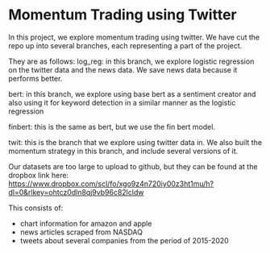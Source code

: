 # Momentum Trading using Twitter

In this project, we explore momentum trading using twitter. We have cut the repo up into several branches, each representing a part of the project.

They are as follows:
log_reg: in this branch, we explore logistic regression on the twitter data and the news data. We save news data because it performs better.

bert: in this branch, we explore using base bert as a sentiment creator and also using it for keyword detection in a similar manner as the logistic regression

finbert: this is the same as bert, but we use the fin bert model.

twit: this is the branch that we explore using twitter data in. We also built the momentum strategy in this branch, and include several versions of it.

Our datasets are too large to upload to github, but they can be found at the dropbox link here:
https://www.dropbox.com/scl/fo/xgo9z4n720iy00z3ht1mu/h?dl=0&rlkey=ohtcz0dln8qj9vb96c82lcldw

This consists of:
- chart information for amazon and apple
- news articles scraped from NASDAQ
- tweets about several companies from the period of 2015-2020
